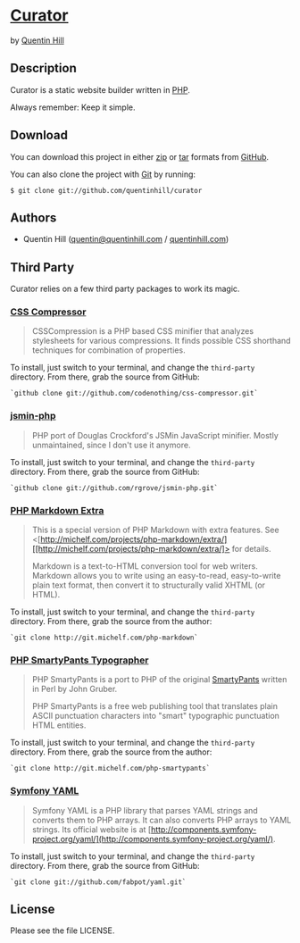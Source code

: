 # [Curator][curator-github] #

by [Quentin Hill][qhill-website]



## Description ##

Curator is a static website builder written in [PHP][php].

Always remember: Keep it simple.



## Download ##

You can download this project in either [zip][zipball] or [tar][tarball] formats from [GitHub][github].

You can also clone the project with [Git][git] by running:

    $ git clone git://github.com/quentinhill/curator



## Authors ##

* Quentin Hill ([quentin@quentinhill.com][qhill-email] / [quentinhill.com][qhill-website])



## Third Party ##

Curator relies on a few third party packages to work its magic.

### [CSS Compressor](http://www.codenothing.com/css-compressor) ###

> CSSCompression is a PHP based CSS minifier that analyzes stylesheets for
> various compressions. It finds possible CSS shorthand techniques for
> combination of properties.

To install, just switch to your terminal, and change the `third-party` directory.
From there, grab the source from GitHub:

	`github clone git://github.com/codenothing/css-compressor.git`


### [jsmin-php](https://github.com/rgrove/jsmin-php) ###

> PHP port of Douglas Crockford's JSMin JavaScript minifier. Mostly unmaintained,
> since I don't use it anymore.

To install, just switch to your terminal, and change the `third-party` directory.
From there, grab the source from GitHub:

	`github clone git://github.com/rgrove/jsmin-php.git`


### [PHP Markdown Extra](http://michelf.com/projects/php-markdown/) ###

> This is a special version of PHP Markdown with extra features. See
> <[http://michelf.com/projects/php-markdown/extra/][[http://michelf.com/projects/php-markdown/extra/]> for details.
>
> Markdown is a text-to-HTML conversion tool for web writers. Markdown
> allows you to write using an easy-to-read, easy-to-write plain text
> format, then convert it to structurally valid XHTML (or HTML).

To install, just switch to your terminal, and change the `third-party` directory.
From there, grab the source from the author:

	`git clone http://git.michelf.com/php-markdown`


### [PHP SmartyPants Typographer](http://michelf.com/projects/php-smartypants/) ###

> PHP SmartyPants is a port to PHP of the original [SmartyPants](http://daringfireball.net/projects/smartypants/) written in Perl by John Gruber.
> 
> PHP SmartyPants is a free web publishing tool that translates plain ASCII
> punctuation characters into "smart" typographic punctuation HTML entities.

To install, just switch to your terminal, and change the `third-party` directory.
From there, grab the source from the author:

	`git clone http://git.michelf.com/php-smartypants`


### [Symfony YAML](http://components.symfony-project.org/yaml/) ###

> Symfony YAML is a PHP library that parses YAML strings and converts them to
> PHP arrays. It can also converts PHP arrays to YAML strings. Its official
> website is at [http://components.symfony-project.org/yaml/](http://components.symfony-project.org/yaml/).

To install, just switch to your terminal, and change the `third-party` directory.
From there, grab the source from GitHub:

	`git clone git://github.com/fabpot/yaml.git`

## License ##

Please see the file LICENSE.




[git]:http://git-scm.com
[github]:http://github.com
[php]:http://php.net
[qhill-email]:mailto:quentin@quentinhill.com
[qhill-website]:http://quentinhill.com
[tarball]:http://github.com/quentinhill/curator/tarball/master
[zipball]:http://github.com/quentinhill/curator/zipball/master
[curator-github]:http://quentinhill.github.com/curator